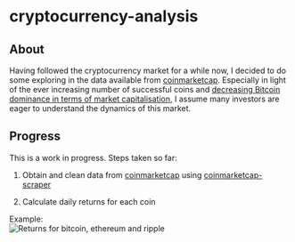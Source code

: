# cryptocurrency-analysis

## About

Having followed the cryptocurrency market for a while now, I decided to do some exploring in the data available from [coinmarketcap](https://coinmarketcap.com).
Especially in light of the ever increasing number of successful coins and [decreasing Bitcoin dominance in terms of market capitalisation](https://coinmarketcap.com/charts/#btc-percentage), I assume many investors are eager to understand the dynamics of this market.

## Progress

This is a work in progress. Steps taken so far:

1. Obtain and clean data from [coinmarketcap](https://coinmarketcap.com) using [coinmarketcap-scraper](https://github.com/prouast/coinmarketcap-scraper)

2. Calculate daily returns for each coin

Example:  
![Returns for bitcoin, ethereum and ripple](https://raw.githubusercontent.com/prouast/cryptocurrency-analysis/master/Coin-returns.png)